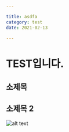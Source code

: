 ```yaml
---

title: asdfa
category: test
date: 2021-02-13

---
```


# TEST입니다.

## 소제목

## 소제목 2

![alt text](http://localhost:3000/)